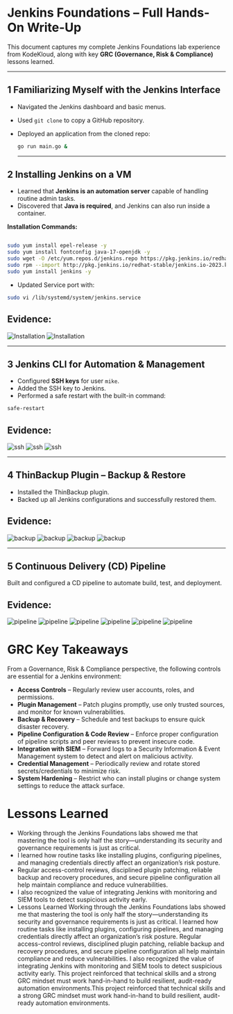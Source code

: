 # Jenkins Foundations – Full Hands-On Write-Up

This document captures my complete Jenkins Foundations lab experience from KodeKloud, along with key **GRC (Governance, Risk & Compliance)** lessons learned.

---

## 1️ Familiarizing Myself with the Jenkins Interface
- Navigated the Jenkins dashboard and basic menus.  
- Used `git clone` to copy a GitHub repository.  
- Deployed an application from the cloned repo:
  ```bash
  go run main.go &
  ```

  ---
  
## 2️ Installing Jenkins on a VM

- Learned that **Jenkins is an automation server** capable of handling routine admin tasks.  
- Discovered that **Java is required**, and Jenkins can also run inside a container.  

**Installation Commands:**
```bash

sudo yum install epel-release -y
sudo yum install fontconfig java-17-openjdk -y
sudo wget -O /etc/yum.repos.d/jenkins.repo https://pkg.jenkins.io/redhat-stable/jenkins.repo --no-check-certificate
sudo rpm --import http://pkg.jenkins.io/redhat-stable/jenkins.io-2023.key
sudo yum install jenkins -y
```
- Updated Service port with:
```bash
sudo vi /lib/systemd/system/jenkins.service
```
## Evidence:

![Installation](Evidence/Install-1.png)
![Installation](Evidence/Install-2.png)

---

## 3️ Jenkins CLI for Automation & Management

- Configured **SSH keys** for user `mike`.  
- Added the SSH key to Jenkins.  
- Performed a safe restart with the built-in command:

```bash
safe-restart
```
## Evidence:

![ssh](Evidence/ssh-1.png)
![ssh](Evidence/ssh-2.png)
![ssh](Evidence/ssh-3.png)

---

## 4️ ThinBackup Plugin – Backup & Restore

- Installed the ThinBackup plugin.
- Backed up all Jenkins configurations and successfully restored them.

## Evidence:
![backup](Evidence/backup-1.png)
![backup](Evidence/backup-2.png)
![backup](Evidence/backup-3.png)
![backup](Evidence/backup-4.png)

---

## 5️ Continuous Delivery (CD) Pipeline

Built and configured a CD pipeline to automate build, test, and deployment.

## Evidence:
![pipeline](Evidence/pipeline-1.png)
![pipeline](Evidence/pipeline-2.png)
![pipeline](Evidence/pipeline-3.png)
![pipeline](Evidence/pipeline-4.png)
![pipeline](Evidence/pipeline-5.png)
![pipeline](Evidence/pipeline-6.png)

# GRC Key Takeaways

From a Governance, Risk & Compliance perspective, the following controls are essential for a Jenkins environment:

- **Access Controls** – Regularly review user accounts, roles, and permissions.  
- **Plugin Management** – Patch plugins promptly, use only trusted sources, and monitor for known vulnerabilities.  
- **Backup & Recovery** – Schedule and test backups to ensure quick disaster recovery.  
- **Pipeline Configuration & Code Review** – Enforce proper configuration of pipeline scripts and peer reviews to prevent insecure code.  
- **Integration with SIEM** – Forward logs to a Security Information & Event Management system to detect and alert on malicious activity.  
- **Credential Management** – Periodically review and rotate stored secrets/credentials to minimize risk.  
- **System Hardening** – Restrict who can install plugins or change system settings to reduce the attack surface.

# Lessons Learned
 
- Working through the Jenkins Foundations labs showed me that mastering the tool is only half the story—understanding its security and governance requirements is just as critical.
- I learned how routine tasks like installing plugins, configuring pipelines, and managing credentials directly affect an organization’s risk posture.
- Regular access-control reviews, disciplined plugin patching, reliable backup and recovery procedures, and secure pipeline configuration all help maintain compliance and reduce vulnerabilities.
- I also recognized the value of integrating Jenkins with monitoring and SIEM tools to detect suspicious activity early.
- Lessons Learned
Working through the Jenkins Foundations labs showed me that mastering the tool is only half the story—understanding its security and governance requirements is just as critical. I learned how routine tasks like installing plugins, configuring pipelines, and managing credentials directly affect an organization’s risk posture. Regular access-control reviews, disciplined plugin patching, reliable backup and recovery procedures, and secure pipeline configuration all help maintain compliance and reduce vulnerabilities. I also recognized the value of integrating Jenkins with monitoring and SIEM tools to detect suspicious activity early. This project reinforced that technical skills and a strong GRC mindset must work hand-in-hand to build resilient, audit-ready automation environments.This project reinforced that technical skills and a strong GRC mindset must work hand-in-hand to build resilient, audit-ready automation environments. 

